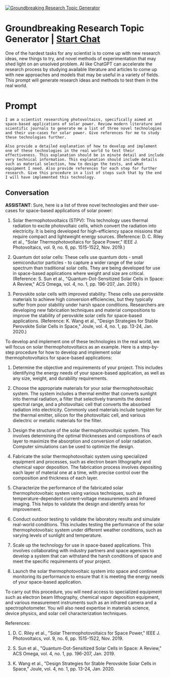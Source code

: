 
[![Groundbreaking Research Topic Generator](https://flow-prompt-covers.s3.us-west-1.amazonaws.com/icon/futuristic/futu_3.png)](https://gptcall.net/chat.html?data=%7B%22contact%22%3A%7B%22id%22%3A%22peoz9scp8QIOhvxjtOvLv%22%2C%22flow%22%3Atrue%7D%7D)
# Groundbreaking Research Topic Generator | [Start Chat](https://gptcall.net/chat.html?data=%7B%22contact%22%3A%7B%22id%22%3A%22peoz9scp8QIOhvxjtOvLv%22%2C%22flow%22%3Atrue%7D%7D)
One of the hardest tasks for any scientist is to come up with new research ideas, new things to try, and novel methods of experimentation that may shed light on an unsolved problem. AI like ChatGPT can accelerate the research process by studying available literature and articles to come up with new approaches and models that may be useful in a variety of fields. This prompt will generate research ideas and methods to test them in the real world.

# Prompt

```
I am a scientist researching photovoltaics, specifically aimed at space-based applications of solar power. Review modern literature and scientific journals to generate me a list of three novel technologies and their use-cases for solar power. Give references for me to study these technologies further. 

Also provide a detailed explanation of how to develop and implement one of these technologies in the real world to test their effectiveness. This explanation should be in minute detail and include very technical information. This explanation should include details such as material selection, how to design the tests, and what equipment I need. Also provide references for each step for further research. Give this procedure in a list of steps such that by the end I will have implemented this technology.
```

## Conversation

**ASSISTANT**: Sure, here is a list of three novel technologies and their use-cases for space-based applications of solar power:



1. Solar thermophotovoltaics (STPV): This technology uses thermal radiation to excite photovoltaic cells, which convert the radiation into electricity. It is being developed for high-efficiency space missions that require compact and lightweight energy sources. (Reference: D. C. Riley et al., "Solar Thermophotovoltaics for Space Power," IEEE J. Photovoltaics, vol. 9, no. 6, pp. 1515-1522, Nov. 2019.)



2. Quantum dot solar cells: These cells use quantum dots - small semiconductor particles - to capture a wider range of the solar spectrum than traditional solar cells. They are being developed for use in space-based applications where weight and size are critical. (Reference: S. Sun et al., "Quantum-Dot-Sensitized Solar Cells in Space: A Review," ACS Omega, vol. 4, no. 1, pp. 196-207, Jan. 2019.)



3. Perovskite solar cells with improved stability: These cells use perovskite materials to achieve high conversion efficiencies, but they typically suffer from poor stability under harsh space conditions. Researchers are developing new fabrication techniques and material compositions to improve the stability of perovskite solar cells for space-based applications. (Reference: K. Wang et al., "Design Strategies for Stable Perovskite Solar Cells in Space," Joule, vol. 4, no. 1, pp. 13-24, Jan. 2020.)



To develop and implement one of these technologies in the real world, we will focus on solar thermophotovoltaics as an example. Here is a step-by-step procedure for how to develop and implement solar thermophotovoltaics for space-based applications:



1. Determine the objective and requirements of your project. This includes identifying the energy needs of your space-based application, as well as any size, weight, and durability requirements.



2. Choose the appropriate materials for your solar thermophotovoltaic system. The system includes a thermal emitter that converts sunlight into thermal radiation, a filter that selectively transmits the desired spectral range, and a photovoltaic cell that converts the absorbed radiation into electricity. Commonly used materials include tungsten for the thermal emitter, silicon for the photovoltaic cell, and various dielectric or metallic materials for the filter.



3. Design the structure of the solar thermophotovoltaic system. This involves determining the optimal thicknesses and compositions of each layer to maximize the absorption and conversion of solar radiation. Computer simulations can be used to optimize the design.



4. Fabricate the solar thermophotovoltaic system using specialized equipment and processes, such as electron beam lithography and chemical vapor deposition. The fabrication process involves depositing each layer of material one at a time, with precise control over the composition and thickness of each layer.



5. Characterize the performance of the fabricated solar thermophotovoltaic system using various techniques, such as temperature-dependent current-voltage measurements and infrared imaging. This helps to validate the design and identify areas for improvement.



6. Conduct outdoor testing to validate the laboratory results and simulate real-world conditions. This includes testing the performance of the solar thermophotovoltaic system under different weather conditions, such as varying levels of sunlight and temperature.



7. Scale up the technology for use in space-based applications. This involves collaborating with industry partners and space agencies to develop a system that can withstand the harsh conditions of space and meet the specific requirements of your project.



8. Launch the solar thermophotovoltaic system into space and continue monitoring its performance to ensure that it is meeting the energy needs of your space-based application.



To carry out this procedure, you will need access to specialized equipment such as electron beam lithography, chemical vapor deposition equipment, and various measurement instruments such as an infrared camera and a spectrophotometer. You will also need expertise in materials science, device physics, and solar cell characterization techniques.



References:



1. D. C. Riley et al., "Solar Thermophotovoltaics for Space Power," IEEE J. Photovoltaics, vol. 9, no. 6, pp. 1515-1522, Nov. 2019.



2. S. Sun et al., "Quantum-Dot-Sensitized Solar Cells in Space: A Review," ACS Omega, vol. 4, no. 1, pp. 196-207, Jan. 2019.



3. K. Wang et al., "Design Strategies for Stable Perovskite Solar Cells in Space," Joule, vol. 4, no. 1, pp. 13-24, Jan. 2020.


